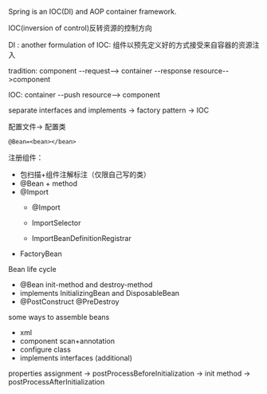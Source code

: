 Spring is an IOC(DI) and AOP container framework.

IOC(inversion of control)反转资源的控制方向

DI : another  formulation of IOC: 组件以预先定义好的方式接受来自容器的资源注入	

tradition: component --request--> container --response resource-->component

IOC: container  --push resource--> component

separate interfaces and implements -> factory pattern -> IOC

配置文件-> 配置类

`@Bean=<bean></bean>`

注册组件：

- 包扫描+组件注解标注（仅限自己写的类）
- @Bean + method
- @Import 
  - @Import
  
  - ImportSelector
  
  - ImportBeanDefinitionRegistrar
- FactoryBean



Bean life cycle

- @Bean init-method and destroy-method
- implements InitializingBean and DisposableBean
- @PostConstruct @PreDestroy



some ways to assemble beans

- xml
- component scan+annotation
- configure class 
- implements interfaces (additional)





properties assignment -> postProcessBeforeInitialization -> init method -> postProcessAfterInitialization